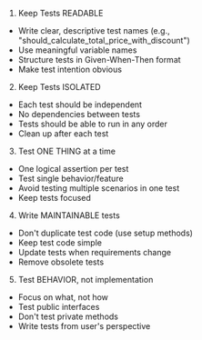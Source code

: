 1. Keep Tests READABLE
- Write clear, descriptive test names (e.g., "should_calculate_total_price_with_discount")
- Use meaningful variable names
- Structure tests in Given-When-Then format
- Make test intention obvious

2. Keep Tests ISOLATED
- Each test should be independent
- No dependencies between tests
- Tests should be able to run in any order
- Clean up after each test

3. Test ONE THING at a time
- One logical assertion per test
- Test single behavior/feature
- Avoid testing multiple scenarios in one test
- Keep tests focused

4. Write MAINTAINABLE tests
- Don't duplicate test code (use setup methods)
- Keep test code simple
- Update tests when requirements change
- Remove obsolete tests

5. Test BEHAVIOR, not implementation
- Focus on what, not how
- Test public interfaces
- Don't test private methods
- Write tests from user's perspective


